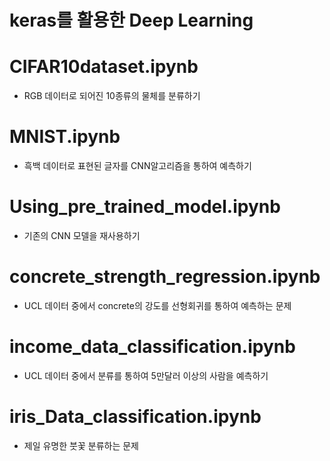 # keras를 활용한 Deep Learning

# CIFAR10dataset.ipynb	
- RGB 데이터로 되어진 10종류의 물체를 분류하기 
# MNIST.ipynb	
- 흑백 데이터로 표현된 글자를 CNN알고리즘을 통하여 예측하기 
# Using_pre_trained_model.ipynb	
- 기존의 CNN 모델을 재사용하기
# concrete_strength_regression.ipynb	
- UCL 데이터 중에서 concrete의 강도를 선형회귀를 통하여 예측하는 문제
# income_data_classification.ipynb	
- UCL 데이터 중에서 분류를 통하여 5만달러 이상의 사람을 예측하기
# iris_Data_classification.ipynb
- 제일 유명한 붓꽃 분류하는 문제
